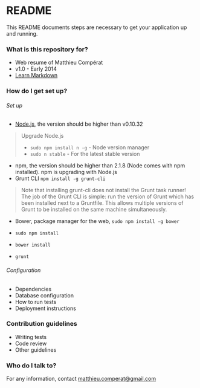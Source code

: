 # README #

This README documents steps are necessary to get your application up and running.

### What is this repository for? ###

* Web resume of Matthieu Compérat
* v1.0 - Early 2014
* [Learn Markdown](https://bitbucket.org/tutorials/markdowndemo)

### How do I get set up? ###

###### Set up ######
* [Node.js](https://nodejs.org/download/), the version should be higher than v0.10.32
> Upgrade Node.js
> * `sudo npm install n -g` - Node version manager
> * `sudo n stable` - For the latest stable version
* npm, the version should be higher than 2.1.8 (Node comes with npm installed). npm is upgrading with Node.js
* Grunt CLI `npm install -g grunt-cli`
> Note that installing grunt-cli does not install the Grunt task runner! The job of the Grunt CLI is simple: run the version of Grunt which has been installed next to a Gruntfile. This allows multiple versions of Grunt to be installed on the same machine simultaneously.
* Bower, package manager for the web, `sudo npm install -g bower`

* `sudo npm install`
* `bower install`
* `grunt`

###### Configuration ######

* Dependencies
* Database configuration
* How to run tests
* Deployment instructions

### Contribution guidelines ###

* Writing tests
* Code review
* Other guidelines

### Who do I talk to? ###

For any information, contact matthieu.comperat@gmail.com